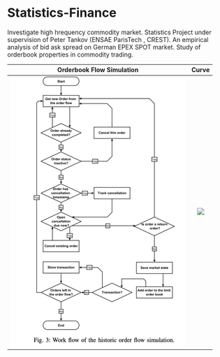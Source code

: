 # Statistics-Finance
Investigate high hrequency commodity market. Statistics Project under supervision of Peter Tankov (ENSAE ParisTech , CREST).
An empirical analysis of bid ask spread on German EPEX SPOT market.
Study of orderbook properties in commodity trading.

Orderbook Flow Simulation             |  Curve
:-------------------------:|:-------------------------:
![](https://github.com/wlambert01/Statistics-Finance/blob/master/orderflow2.png) |  ![](https://...Ocean.png)

